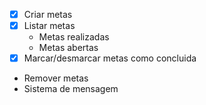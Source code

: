 - [x] Criar metas
- [x] Listar metas
  - Metas realizadas
  - Metas abertas
- [x] Marcar/desmarcar metas como concluida
- Remover metas
- Sistema de mensagem